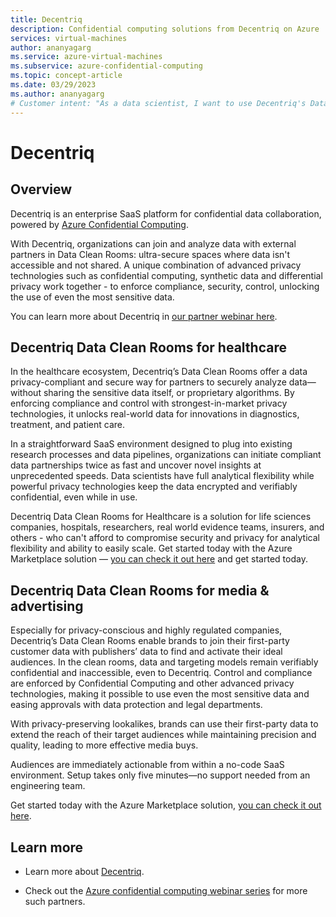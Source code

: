 ```yaml
---
title: Decentriq
description: Confidential computing solutions from Decentriq on Azure
services: virtual-machines
author: ananyagarg
ms.service: azure-virtual-machines
ms.subservice: azure-confidential-computing
ms.topic: concept-article
ms.date: 03/29/2023
ms.author: ananyagarg
# Customer intent: "As a data scientist, I want to use Decentriq's Data Clean Rooms to analyze sensitive data securely, so that I can gain insights while ensuring compliance with privacy regulations."
---
```


# Decentriq


## Overview

Decentriq is an enterprise SaaS platform for confidential data collaboration, powered by  [Azure Confidential Computing](../index.yml).

With Decentriq, organizations can join and analyze data with external partners in  Data Clean Rooms: ultra-secure spaces where data isn't accessible and not shared. A unique combination of advanced privacy technologies such as confidential computing, synthetic data and differential privacy work together - to enforce compliance, security, control, unlocking the use of even the most sensitive data.

You can learn more about Decentriq in [our partner webinar here](https://vshow.on24.com/vshow/Azure_Confidential/exhibits/Decentriq).

## Decentriq Data Clean Rooms for healthcare

In the healthcare ecosystem, Decentriq’s Data Clean Rooms offer a data privacy-compliant and secure way for partners to securely analyze data—without sharing the sensitive data itself, or proprietary algorithms. By enforcing compliance and control with strongest-in-market privacy technologies, it unlocks real-world data for innovations in diagnostics, treatment, and patient care.

In a straightforward SaaS environment designed to plug into existing research processes and data pipelines, organizations can initiate compliant data partnerships twice as fast and uncover novel insights at unprecedented speeds. Data scientists have full analytical flexibility while powerful privacy technologies keep the data encrypted and verifiably confidential, even while in use. 

Decentriq Data Clean Rooms for Healthcare is a solution for life sciences companies, hospitals, researchers, real world evidence teams, insurers, and others - who can't afford to compromise security and privacy for analytical flexibility and ability to easily scale. Get started today with the Azure Marketplace solution — [you can check it out here](https://azuremarketplace.microsoft.com/en-us/?tab=Overview) and get started today.

## Decentriq Data Clean Rooms for media & advertising

Especially for privacy-conscious and highly regulated companies, Decentriq’s Data Clean Rooms enable brands to join their first-party customer data with publishers’ data to find and activate their ideal audiences. In the clean rooms, data and targeting models remain verifiably confidential and inaccessible, even to Decentriq. Control and compliance are enforced by Confidential Computing and other advanced privacy technologies, making it possible to use even the most sensitive data and easing approvals with data protection and legal departments.

With privacy-preserving lookalikes, brands can use their first-party data to extend the reach of their target audiences while maintaining precision and quality, leading to more effective media buys. 

Audiences are immediately actionable from within a no-code SaaS environment. Setup takes only five minutes—no support needed from an engineering team.

Get started today with the Azure Marketplace solution, [you can check it out here](https://azuremarketplace.microsoft.com/en-us/?tab=Overview).


## Learn more

- Learn more about [Decentriq](https://www.decentriq.com/).

- Check out the [Azure confidential computing webinar series](https://vshow.on24.com/vshow/Azure_Confidential/exhibits/Home) for more such partners.
